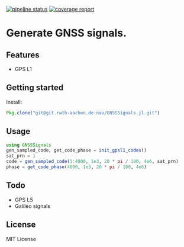 [![pipeline status](https://git.rwth-aachen.de/nav/GNSSSignals.jl/badges/master/pipeline.svg)](https://git.rwth-aachen.de/nav/GNSSSignals.jl/commits/master)
[![coverage report](https://git.rwth-aachen.de/nav/GNSSSignals.jl/badges/master/coverage.svg)](https://git.rwth-aachen.de/nav/GNSSSignals.jl/commits/master)

# Generate GNSS signals.

## Features

* GPS L1

## Getting started

Install:
```julia
Pkg.clone("git@git.rwth-aachen.de:nav/GNSSSignals.jl.git")
```

## Usage

```julia
using GNSSSignals
gen_sampled_code, get_code_phase = init_gpsl1_codes()
sat_prn = 1
code = gen_sampled_code(1:4000, 1e3, 20 * pi / 180, 4e6, sat_prn)
phase = get_code_phase(4000, 1e3, 20 * pi / 180, 4e6)
```

## Todo

* GPS L5
* Galileo signals

## License

MIT License
